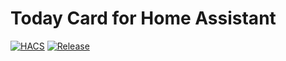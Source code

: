 # Today Card for Home Assistant

[![HACS][hacs-badge]][hacs-url]
[![Release][release-badge]][release-url]

<!-- Badges -->

[hacs-badge]: https://img.shields.io/badge/hacs-default-orange.svg?style=flat-square
[release-badge]: https://img.shields.io/github/v/release/JonasDoebertin/ha-today-card?style=flat-square

<!-- References -->

[hacs-url]: https://github.com/hacs/integration
[release-url]: https://github.com/JonasDoebertin/ha-today-card/releases
